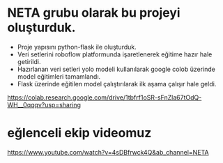 #             NETA grubu olarak bu projeyi oluşturduk.

- Proje yapısını python-flask ile oluşturduk.
- Veri setlerini roboflow platformunda işaretlenerek eğitime hazır hale getirildi.
- Hazırlanan veri setleri yolo modeli kullanılarak google colob üzerinde model eğitimleri tamamlandı.
- Flask üzerinde eğitilen model çalıştırılarak ilk aşama çalışır hale geldi.

https://colab.research.google.com/drive/1tbfrf1oSR-sFnZla67tOdQ-WH__0qqqv?usp=sharing

# eğlenceli ekip videomuz
https://www.youtube.com/watch?v=4sDBfrwck4Q&ab_channel=NETA
